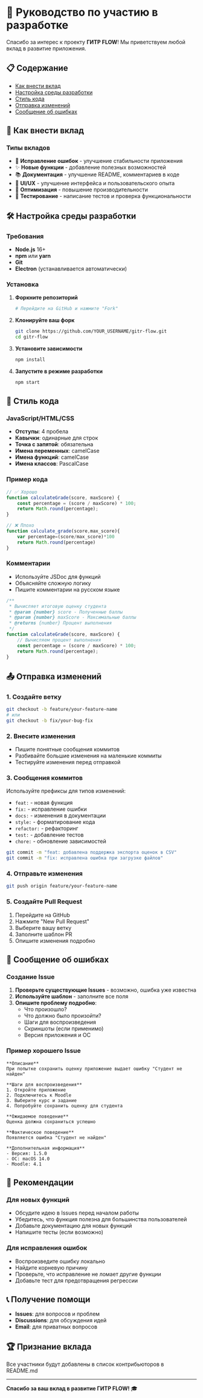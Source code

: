 # 🤝 Руководство по участию в разработке

Спасибо за интерес к проекту **ГИТР FLOW**! Мы приветствуем любой вклад в развитие приложения.

## 📋 Содержание

- [Как внести вклад](#как-внести-вклад)
- [Настройка среды разработки](#настройка-среды-разработки)
- [Стиль кода](#стиль-кода)
- [Отправка изменений](#отправка-изменений)
- [Сообщение об ошибках](#сообщение-об-ошибках)

## 🚀 Как внести вклад

### Типы вкладов

- 🐛 **Исправление ошибок** - улучшение стабильности приложения
- ✨ **Новые функции** - добавление полезных возможностей
- 📚 **Документация** - улучшение README, комментариев в коде
- 🎨 **UI/UX** - улучшение интерфейса и пользовательского опыта
- 🔧 **Оптимизация** - повышение производительности
- 🧪 **Тестирование** - написание тестов и проверка функциональности

## 🛠 Настройка среды разработки

### Требования

- **Node.js** 16+ 
- **npm** или **yarn**
- **Git**
- **Electron** (устанавливается автоматически)

### Установка

1. **Форкните репозиторий**
   ```bash
   # Перейдите на GitHub и нажмите "Fork"
   ```

2. **Клонируйте ваш форк**
   ```bash
   git clone https://github.com/YOUR_USERNAME/gitr-flow.git
   cd gitr-flow
   ```

3. **Установите зависимости**
   ```bash
   npm install
   ```

4. **Запустите в режиме разработки**
   ```bash
   npm start
   ```

## 📝 Стиль кода

### JavaScript/HTML/CSS

- **Отступы**: 4 пробела
- **Кавычки**: одинарные для строк
- **Точка с запятой**: обязательна
- **Имена переменных**: camelCase
- **Имена функций**: camelCase
- **Имена классов**: PascalCase

### Пример кода

```javascript
// ✅ Хорошо
function calculateGrade(score, maxScore) {
    const percentage = (score / maxScore) * 100;
    return Math.round(percentage);
}

// ❌ Плохо
function calculate_grade(score,max_score){
    var percentage=(score/max_score)*100
    return Math.round(percentage)
}
```

### Комментарии

- Используйте JSDoc для функций
- Объясняйте сложную логику
- Пишите комментарии на русском языке

```javascript
/**
 * Вычисляет итоговую оценку студента
 * @param {number} score - Полученные баллы
 * @param {number} maxScore - Максимальные баллы
 * @returns {number} Процент выполнения
 */
function calculateGrade(score, maxScore) {
    // Вычисляем процент выполнения
    const percentage = (score / maxScore) * 100;
    return Math.round(percentage);
}
```

## 📤 Отправка изменений

### 1. Создайте ветку

```bash
git checkout -b feature/your-feature-name
# или
git checkout -b fix/your-bug-fix
```

### 2. Внесите изменения

- Пишите понятные сообщения коммитов
- Разбивайте большие изменения на маленькие коммиты
- Тестируйте изменения перед отправкой

### 3. Сообщения коммитов

Используйте префиксы для типов изменений:

- `feat:` - новая функция
- `fix:` - исправление ошибки
- `docs:` - изменения в документации
- `style:` - форматирование кода
- `refactor:` - рефакторинг
- `test:` - добавление тестов
- `chore:` - обновление зависимостей

```bash
git commit -m "feat: добавлена поддержка экспорта оценок в CSV"
git commit -m "fix: исправлена ошибка при загрузке файлов"
```

### 4. Отправьте изменения

```bash
git push origin feature/your-feature-name
```

### 5. Создайте Pull Request

1. Перейдите на GitHub
2. Нажмите "New Pull Request"
3. Выберите вашу ветку
4. Заполните шаблон PR
5. Опишите изменения подробно

## 🐛 Сообщение об ошибках

### Создание Issue

1. **Проверьте существующие Issues** - возможно, ошибка уже известна
2. **Используйте шаблон** - заполните все поля
3. **Опишите проблему подробно**:
   - Что произошло?
   - Что должно было произойти?
   - Шаги для воспроизведения
   - Скриншоты (если применимо)
   - Версия приложения и ОС

### Пример хорошего Issue

```
**Описание**
При попытке сохранить оценку приложение выдает ошибку "Студент не найден"

**Шаги для воспроизведения**
1. Откройте приложение
2. Подключитесь к Moodle
3. Выберите курс и задание
4. Попробуйте сохранить оценку для студента

**Ожидаемое поведение**
Оценка должна сохраниться успешно

**Фактическое поведение**
Появляется ошибка "Студент не найден"

**Дополнительная информация**
- Версия: 1.5.0
- ОС: macOS 14.0
- Moodle: 4.1
```

## 🎯 Рекомендации

### Для новых функций

- Обсудите идею в Issues перед началом работы
- Убедитесь, что функция полезна для большинства пользователей
- Добавьте документацию для новых функций
- Напишите тесты (если возможно)

### Для исправления ошибок

- Воспроизведите ошибку локально
- Найдите корневую причину
- Проверьте, что исправление не ломает другие функции
- Добавьте тест для предотвращения регрессии

## 📞 Получение помощи

- **Issues**: для вопросов и проблем
- **Discussions**: для обсуждения идей
- **Email**: для приватных вопросов

## 🏆 Признание вклада

Все участники будут добавлены в список контрибьюторов в README.md

---

**Спасибо за ваш вклад в развитие ГИТР FLOW!** 🎓
